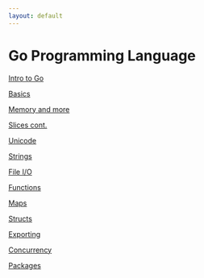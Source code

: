 ```yaml
---
layout: default
---
```


Go Programming Language
=======================

[Intro to Go](intro)

[Basics](basics)

[Memory and more](memory)

[Slices cont.](slices)

[Unicode](unicode)

[Strings](strings)

[File I/O](files)

[Functions](functions)

[Maps](maps)

[Structs](structs)

[Exporting](export)

[Concurrency](concurrency)

[Packages](packages)
